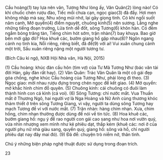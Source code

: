 Cầu hoàng(1) tay lựa nên vân,
Tương Như lòng ấy, Văn Quân(2) lòng nào!
Có khi chuốc chén rượu đào,
Tiếc mồi chưa cạn, ngọc giao(3) đã đầy.
Hơi men không nhập mà say,
Nhu xông mũi nhớ, lại gây giọng tình.
Có khi ngồi suốt năm canh,
Mở quyển(4) điểm nguyệt, chuông kinh(5) nện sương.
Lắng nghe những tiếng đoạn trường,
Lửa tình dễ đốt, sông Tương(6) khôn hàn.
Có đêm ngắm bóng trăng tàn,
Tiếng chim hót sớm, trận nhàn(7) bay khuya.
Bao giờ bến mới gặp đò?
Hoa khuê các, bướm giang hồ gặp nhau(8)?
Ngôn ngang cánh nọ tình kia,
Nỗi riêng, riêng biết, đã để(9) với ai!
Vui xuân chung cảnh một trời,
Sầu xuân riêng nặng một người tương tư.

(Bích Câu kì ngộ, NXB Hội Nhà văn, Hà Nội, 2015)

(1) Cầu hoàng: khúc đàn cầu hôn (tìm vợ) của Tư Mã Tương Như (bác văn tài đời Hán, gảy đàn rất hay).
(2) Văn Quân: Trác Văn Quân là một cô gái đẹp góa chồng, nghe khúc Cầu hoàng của Tương Như, phải lòng đi theo.
(3) Ngọc giao: mời nhau rượu đựng trong chén ngọc để kết giao.
(4) Mở quyển: mở khắc hình chim đỗ quyên.
(5) Chuông kinh: cái chuông có đuôi làm thành hình con cá kình (cá voi).
(6) Sông Tương: chỉ nước mắt. Vua Thuấn mất ở Thương Ngô, hai người vợ là Nga Hoàng và Nữ Anh cùng thương khóc thảm thiết ở trên sông Tương Giang, vì vậy, người ta dùng sông Tương hay mạch Tương để ví với nước mắt.
(7) Trận nhàn: hàng chim nhạn. Xưa, chim hồng, chim nhạn thường được dùng để nói về tin tức.
(8) Hoa khuê các, bướm giang hồ: ngụ ý để rao người con gái cao sang như hoa nơi vườn quý, vừa nhìn nhượng xem mình như kẻ phiêu dạt, thấp kém (khuê các: nơi ở của người phụ nữ nhà giàu sang, quyền quý, giang hồ: sông và hồ, chỉ người phiêu dạt nay đây mai đó).
(9) Đã để: chuyện trò niềm nở, thân tình.

Chú ý những biện pháp nghệ thuật được sử dụng trong đoạn trích.

23